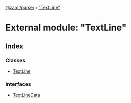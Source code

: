 [@zaml/parser](../README.md) › ["TextLine"](_textline_.md)

# External module: "TextLine"

## Index

### Classes

* [TextLine](../classes/_textline_.textline.md)

### Interfaces

* [TextLineData](../interfaces/_textline_.textlinedata.md)
